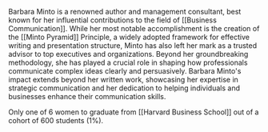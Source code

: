 Barbara Minto is a renowned author and management consultant, best known for her influential contributions to the field of [[Business Communication]]. While her most notable accomplishment is the creation of the [[Minto Pyramid]] Principle, a widely adopted framework for effective writing and presentation structure, Minto has also left her mark as a trusted advisor to top executives and organizations. Beyond her groundbreaking methodology, she has played a crucial role in shaping how professionals communicate complex ideas clearly and persuasively. Barbara Minto's impact extends beyond her written work, showcasing her expertise in strategic communication and her dedication to helping individuals and businesses enhance their communication skills.

Only one of 6 women to graduate from [[Harvard Business School]] out of a cohort of 600 students (1%).